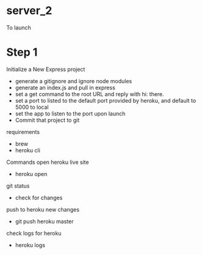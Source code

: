 # server_2

To launch

# Step 1

Initialize a New Express project

- generate a gitignore and ignore node modules
- generate an index.js and pull in express
- set a get command to the root URL and reply with hi: there.
- set a port to listed to the default port provided by heroku, and default to 5000 to local
- set the app to listen to the port upon launch
- Commit that project to git

requirements

- brew
- heroku cli

Commands
open heroku live site

- heroku open

git status

- check for changes

push to heroku new changes

- git push heroku master

check logs for heroku

- heroku logs
